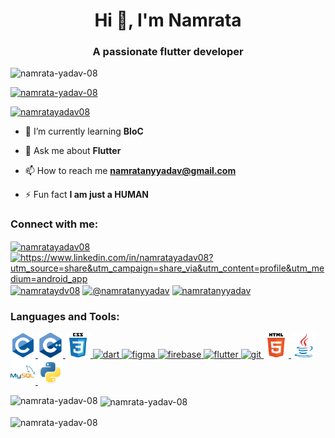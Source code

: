 <h1 align="center">Hi 👋, I'm Namrata</h1>
<h3 align="center">A passionate flutter developer</h3>

<p align="left"> <img src="https://komarev.com/ghpvc/?username=namrata-yadav-08&label=Profile%20views&color=0e75b6&style=flat" alt="namrata-yadav-08" /> </p>

<p align="left"> <a href="https://github.com/ryo-ma/github-profile-trophy"><img src="https://github-profile-trophy.vercel.app/?username=namrata-yadav-08" alt="namrata-yadav-08" /></a> </p>

<p align="left"> <a href="https://twitter.com/namratayadav08" target="blank"><img src="https://img.shields.io/twitter/follow/namratayadav08?logo=twitter&style=for-the-badge" alt="namratayadav08" /></a> </p>

- 🌱 I’m currently learning **BloC**

- 💬 Ask me about **Flutter**

- 📫 How to reach me **namratanyyadav@gmail.com**

- ⚡ Fun fact **I am just a HUMAN**

<h3 align="left">Connect with me:</h3>
<p align="left">
<a href="https://twitter.com/namratayadav08" target="blank"><img align="center" src="https://raw.githubusercontent.com/rahuldkjain/github-profile-readme-generator/master/src/images/icons/Social/twitter.svg" alt="namratayadav08" height="30" width="40" /></a>
<a href="https://linkedin.com/in/https://www.linkedin.com/in/namratayadav08?utm_source=share&utm_campaign=share_via&utm_content=profile&utm_medium=android_app" target="blank"><img align="center" src="https://raw.githubusercontent.com/rahuldkjain/github-profile-readme-generator/master/src/images/icons/Social/linked-in-alt.svg" alt="https://www.linkedin.com/in/namratayadav08?utm_source=share&utm_campaign=share_via&utm_content=profile&utm_medium=android_app" height="30" width="40" /></a>
<a href="https://www.codechef.com/users/namrataydv08" target="blank"><img align="center" src="https://cdn.jsdelivr.net/npm/simple-icons@3.1.0/icons/codechef.svg" alt="namrataydv08" height="30" width="40" /></a>
<a href="https://www.hackerrank.com/@namratanyyadav" target="blank"><img align="center" src="https://raw.githubusercontent.com/rahuldkjain/github-profile-readme-generator/master/src/images/icons/Social/hackerrank.svg" alt="@namratanyyadav" height="30" width="40" /></a>
<a href="https://www.leetcode.com/namratanyyadav" target="blank"><img align="center" src="https://raw.githubusercontent.com/rahuldkjain/github-profile-readme-generator/master/src/images/icons/Social/leet-code.svg" alt="namratanyyadav" height="30" width="40" /></a>
</p>

<h3 align="left">Languages and Tools:</h3>
<p align="left"> <a href="https://www.cprogramming.com/" target="_blank" rel="noreferrer"> <img src="https://raw.githubusercontent.com/devicons/devicon/master/icons/c/c-original.svg" alt="c" width="40" height="40"/> </a> <a href="https://www.w3schools.com/cpp/" target="_blank" rel="noreferrer"> <img src="https://raw.githubusercontent.com/devicons/devicon/master/icons/cplusplus/cplusplus-original.svg" alt="cplusplus" width="40" height="40"/> </a> <a href="https://www.w3schools.com/css/" target="_blank" rel="noreferrer"> <img src="https://raw.githubusercontent.com/devicons/devicon/master/icons/css3/css3-original-wordmark.svg" alt="css3" width="40" height="40"/> </a> <a href="https://dart.dev" target="_blank" rel="noreferrer"> <img src="https://www.vectorlogo.zone/logos/dartlang/dartlang-icon.svg" alt="dart" width="40" height="40"/> </a> <a href="https://www.figma.com/" target="_blank" rel="noreferrer"> <img src="https://www.vectorlogo.zone/logos/figma/figma-icon.svg" alt="figma" width="40" height="40"/> </a> <a href="https://firebase.google.com/" target="_blank" rel="noreferrer"> <img src="https://www.vectorlogo.zone/logos/firebase/firebase-icon.svg" alt="firebase" width="40" height="40"/> </a> <a href="https://flutter.dev" target="_blank" rel="noreferrer"> <img src="https://www.vectorlogo.zone/logos/flutterio/flutterio-icon.svg" alt="flutter" width="40" height="40"/> </a> <a href="https://git-scm.com/" target="_blank" rel="noreferrer"> <img src="https://www.vectorlogo.zone/logos/git-scm/git-scm-icon.svg" alt="git" width="40" height="40"/> </a> <a href="https://www.w3.org/html/" target="_blank" rel="noreferrer"> <img src="https://raw.githubusercontent.com/devicons/devicon/master/icons/html5/html5-original-wordmark.svg" alt="html5" width="40" height="40"/> </a> <a href="https://www.java.com" target="_blank" rel="noreferrer"> <img src="https://raw.githubusercontent.com/devicons/devicon/master/icons/java/java-original.svg" alt="java" width="40" height="40"/> </a> <a href="https://www.mysql.com/" target="_blank" rel="noreferrer"> <img src="https://raw.githubusercontent.com/devicons/devicon/master/icons/mysql/mysql-original-wordmark.svg" alt="mysql" width="40" height="40"/> </a> <a href="https://www.python.org" target="_blank" rel="noreferrer"> <img src="https://raw.githubusercontent.com/devicons/devicon/master/icons/python/python-original.svg" alt="python" width="40" height="40"/> </a> </p>

<p><img align="left" src="https://github-readme-stats.vercel.app/api/top-langs?username=namrata-yadav-08&show_icons=true&locale=en&layout=compact" alt="namrata-yadav-08" /></p>

<p>&nbsp;<img align="center" src="https://github-readme-stats.vercel.app/api?username=namrata-yadav-08&show_icons=true&locale=en" alt="namrata-yadav-08" /></p>

<p><img align="center" src="https://github-readme-streak-stats.herokuapp.com/?user=namrata-yadav-08&" alt="namrata-yadav-08" /></p>
